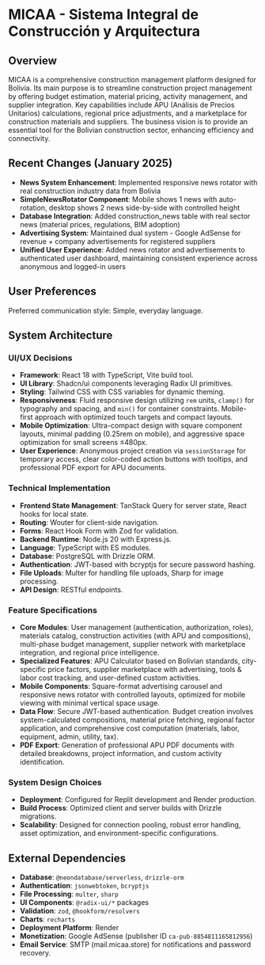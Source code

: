 # MICAA - Sistema Integral de Construcción y Arquitectura

## Overview
MICAA is a comprehensive construction management platform designed for Bolivia. Its main purpose is to streamline construction project management by offering budget estimation, material pricing, activity management, and supplier integration. Key capabilities include APU (Análisis de Precios Unitarios) calculations, regional price adjustments, and a marketplace for construction materials and suppliers. The business vision is to provide an essential tool for the Bolivian construction sector, enhancing efficiency and connectivity.

## Recent Changes (January 2025)
- **News System Enhancement**: Implemented responsive news rotator with real construction industry data from Bolivia
- **SimpleNewsRotator Component**: Mobile shows 1 news with auto-rotation, desktop shows 2 news side-by-side with controlled height
- **Database Integration**: Added construction_news table with real sector news (material prices, regulations, BIM adoption)
- **Advertising System**: Maintained dual system - Google AdSense for revenue + company advertisements for registered suppliers
- **Unified User Experience**: Added news rotator and advertisements to authenticated user dashboard, maintaining consistent experience across anonymous and logged-in users

## User Preferences
Preferred communication style: Simple, everyday language.

## System Architecture

### UI/UX Decisions
- **Framework**: React 18 with TypeScript, Vite build tool.
- **UI Library**: Shadcn/ui components leveraging Radix UI primitives.
- **Styling**: Tailwind CSS with CSS variables for dynamic theming.
- **Responsiveness**: Fluid responsive design utilizing `rem` units, `clamp()` for typography and spacing, and `min()` for container constraints. Mobile-first approach with optimized touch targets and compact layouts.
- **Mobile Optimization**: Ultra-compact design with square component layouts, minimal padding (0.25rem on mobile), and aggressive space optimization for small screens ≤480px.
- **User Experience**: Anonymous project creation via `sessionStorage` for temporary access, clear color-coded action buttons with tooltips, and professional PDF export for APU documents.

### Technical Implementation
- **Frontend State Management**: TanStack Query for server state, React hooks for local state.
- **Routing**: Wouter for client-side navigation.
- **Forms**: React Hook Form with Zod for validation.
- **Backend Runtime**: Node.js 20 with Express.js.
- **Language**: TypeScript with ES modules.
- **Database**: PostgreSQL with Drizzle ORM.
- **Authentication**: JWT-based with bcryptjs for secure password hashing.
- **File Uploads**: Multer for handling file uploads, Sharp for image processing.
- **API Design**: RESTful endpoints.

### Feature Specifications
- **Core Modules**: User management (authentication, authorization, roles), materials catalog, construction activities (with APU and compositions), multi-phase budget management, supplier network with marketplace integration, and regional price intelligence.
- **Specialized Features**: APU Calculator based on Bolivian standards, city-specific price factors, supplier marketplace with advertising, tools & labor cost tracking, and user-defined custom activities.
- **Mobile Components**: Square-format advertising carousel and responsive news rotator with controlled layouts, optimized for mobile viewing with minimal vertical space usage.
- **Data Flow**: Secure JWT-based authentication. Budget creation involves system-calculated compositions, material price fetching, regional factor application, and comprehensive cost computation (materials, labor, equipment, admin, utility, tax).
- **PDF Export**: Generation of professional APU PDF documents with detailed breakdowns, project information, and custom activity identification.

### System Design Choices
- **Deployment**: Configured for Replit development and Render production.
- **Build Process**: Optimized client and server builds with Drizzle migrations.
- **Scalability**: Designed for connection pooling, robust error handling, asset optimization, and environment-specific configurations.

## External Dependencies

- **Database**: `@neondatabase/serverless`, `drizzle-orm`
- **Authentication**: `jsonwebtoken`, `bcryptjs`
- **File Processing**: `multer`, `sharp`
- **UI Components**: `@radix-ui/*` packages
- **Validation**: `zod`, `@hookform/resolvers`
- **Charts**: `recharts`
- **Deployment Platform**: Render
- **Monetization**: Google AdSense (publisher ID `ca-pub-8854811165812956`)
- **Email Service**: SMTP (mail.micaa.store) for notifications and password recovery.
